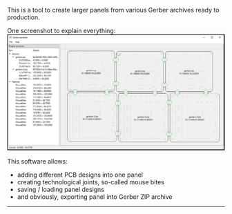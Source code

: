 This is a tool to create larger panels from various Gerber archives ready to production.

One screenshot to explain everything:
![Screenshot 1](screenshot-1.jpg)

This software allows:
* adding different PCB designs into one panel
* creating technological joints, so-called mouse bites
* saving / loading panel designs
* and obviously, exporting panel into Gerber ZIP archive

---
